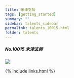 ```yaml
---
title: 米津玄師 
tags: [getting_started]
summary: ""
sidebar: talents_sidebar
permalink: talents_10015.html
folder: talents
---
```



##### No.10015 米津玄師 

![](https://yt3.ggpht.com/ytc/AKedOLQqQ6i7xu_Q6ySLXW3LoJkMfBPatJLBoL1AX4Q8_g=s176-c-k-c0x00ffffff-no-rj)




{% include links.html %}
